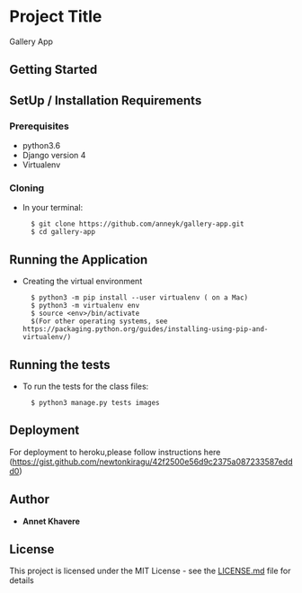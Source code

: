 # Project Title

Gallery App

## Getting Started

## SetUp / Installation Requirements

### Prerequisites

* python3.6
* Django version 4
* Virtualenv


### Cloning

* In your terminal:
        
        $ git clone https://github.com/anneyk/gallery-app.git
        $ cd gallery-app


## Running the Application
* Creating the virtual environment

        $ python3 -m pip install --user virtualenv ( on a Mac)
        $ python3 -m virtualenv env
        $ source <env>/bin/activate
        $(For other operating systems, see https://packaging.python.org/guides/installing-using-pip-and-virtualenv/)


## Running the tests

* To run the tests for the class files:

        $ python3 manage.py tests images


## Deployment

For deployment to heroku,please follow instructions here (https://gist.github.com/newtonkiragu/42f2500e56d9c2375a087233587eddd0)


## Author

* **Annet Khavere** 


## License

This project is licensed under the MIT License - see the [LICENSE.md](LICENSE.md) file for details

